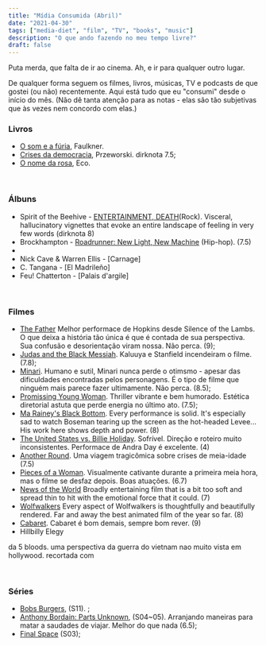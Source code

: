 ```yaml
---
title: "Mídia Consumida (Abril)"
date: "2021-04-30"
tags: ["media-diet", "film", "TV", "books", "music"]
description: "O que ando fazendo no meu tempo livre?"
draft: false
---
```


Puta merda, que falta de ir ao cinema. Ah, e ir para qualquer outro lugar. 

De qualquer forma seguem os filmes, livros, músicas, TV e podcasts de que gostei (ou não) recentemente. Aqui está tudo que eu "consumi" desde o início do mês. (Não dê tanta atenção para as notas - elas são tão subjetivas que às vezes nem concordo com elas.)

### Livros

- [O som e a fúria](https://www.amazon.com.br/som-f%C3%BAria-William-Faulkner/dp/8535929428/), Faulkner.
- [Crises da democracia](https://www.amazon.com.br/dp/8537818844/), Przeworski. dirknota 7.5;
- [O nome da rosa](https://www.amazon.com.br/Nome-Rosa-Exclusivo-Amazon/dp/8501115827/), Eco.

&nbsp;
&nbsp;

### Álbuns
- Spirit of the Beehive - [ENTERTAINMENT, DEATH](https://open.spotify.com/album/7fQtF6nueGmgPXajwcATgJ?si=zB7lkkkcTbqZOxaQs5mtyA)(Rock). Visceral, hallucinatory vignettes that evoke an entire landscape of feeling in very few words (dirknota 8)
- Brockhampton - [Roadrunner: New Light, New Machine](https://open.spotify.com/album/6sPcgDto5EI6EBPc2jhDC7?si=iByGzkxqQKCZxLbzPErvKQ) (Hip-hop). (7.5)
- 
- Nick Cave & Warren Ellis - [Carnage]
- C. Tangana - [El Madrileño]
- Feu! Chatterton - [Palais d'argile]

&nbsp;
&nbsp;

### Filmes

- [The Father](https://www.imdb.com/title/tt10272386/) Melhor performace de Hopkins desde Silence of the Lambs. O que deixa a história tão única é que é contada de sua perspectiva. Sua confusão e desorientação viram nossa. Não perca. (9);
- [Judas and the Black Messiah](https://www.imdb.com/title/tt9784798/). Kaluuya e Stanfield incendeiram o filme. (7.8);
- [Minari](https://www.imdb.com/title/tt10633456). Humano e sutil, Minari nunca perde o otimsmo - apesar das dificuldades encontradas pelos personagens. É o tipo de filme que ninguém mais parece fazer ultimamente. Não perca. (8.5);
- [Promissing Young Woman](https://www.imdb.com/title/tt9620292). Thriller vibrante e bem humorado. Estética diretorial astuta que perde energia no último ato. (7.5);
- [Ma Rainey's Black Bottom](https://www.imdb.com/title/tt10514222/). Every performance is solid. It's especially sad to watch Boseman tearing up the screen as the hot-headed Levee... His work here shows depth and power. (8)
- [The United States vs. Billie Holiday](https://www.imdb.com/title/tt8521718/). Sofrível. Direção e roteiro muito inconsistentes. Performace de Andra Day é excelente. (4)
- [Another Round](https://www.imdb.com/title/tt10288566/). Uma viagem tragicômica sobre crises de meia-idade (7.5)
- [Pieces of a Woman](https://www.imdb.com/title/tt11161474/). Visualmente cativante durante a primeira meia hora, mas o filme se desfaz depois. Boas atuações. (6.7)
- [News of the World](https://www.imdb.com/title/tt6878306/)  Broadly entertaining film that is a bit too soft and spread thin to hit with the emotional force that it could. (7)
- [Wolfwalkers](https://www.imdb.com/title/tt5198068/)  Every aspect of Wolfwalkers is thoughtfully and beautifully rendered. Far and away the best animated film of the year so far. (8)
- [Cabaret](https://www.imdb.com/title/tt0068327/). Cabaret é bom demais, sempre bom rever. (9)
- Hillbilly Elegy
  
da 5 bloods. uma perspectiva da guerra do vietnam nao muito vista em hollywood. recortada com 
  
&nbsp;
&nbsp;

### Séries
- [Bobs Burgers](https://www.imdb.com/title/tt1561755/), (S11). ;
- [Anthony Bordain: Parts Unknown](https://www.imdb.com/title/tt2845786/), (S04~05). Arranjando maneiras para matar a saudades de viajar. Melhor do que nada (6.5);
- [Final Space](https://www.imdb.com/title/tt6317068/) (S03);
